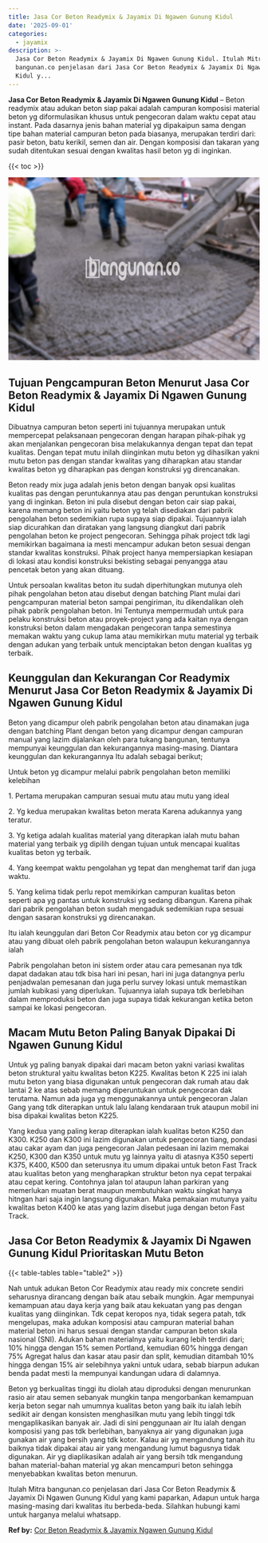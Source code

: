 ```yaml
---
title: Jasa Cor Beton Readymix & Jayamix Di Ngawen Gunung Kidul
date: '2025-09-01'
categories:
  - jayamix
description: >-
  Jasa Cor Beton Readymix & Jayamix Di Ngawen Gunung Kidul. Itulah Mitra
  bangunan.co penjelasan dari Jasa Cor Beton Readymix & Jayamix Di Ngawen Gunung
  Kidul y...
---
```


**Jasa Cor Beton Readymix & Jayamix Di Ngawen Gunung Kidul** – Beton readymix atau adukan beton siap pakai adalah campuran komposisi material beton yg diformulasikan khusus untuk pengecoran dalam waktu cepat atau instant. Pada dasarnya jenis bahan material yg dipakaipun sama dengan tipe bahan material campuran beton pada biasanya, merupakan terdiri dari: pasir beton, batu kerikil, semen dan air. Dengan komposisi dan takaran yang sudah ditentukan sesuai dengan kwalitas hasil beton yg di inginkan.

{{< toc >}}

![Jasa Cor Beton Readymix & Jayamix Di Ngawen Gunung Kidul](/images/jasa-cor-readymix-55.png)

## Tujuan Pengcampuran Beton Menurut Jasa Cor Beton Readymix & Jayamix Di Ngawen Gunung Kidul

Dibuatnya campuran beton seperti ini tujuannya merupakan untuk mempercepat pelaksanaan pengecoran dengan harapan pihak-pihak yg akan menjalankan pengecoran bisa melakukannya dengan tepat dan tepat kualitas. Dengan tepat mutu inilah diinginkan mutu beton yg dihasilkan yakni mutu beton pas dengan standar kwalitas yang diharapkan atau standar kwalitas beton yg diharapkan pas dengan konstruksi yg direncanakan.

Beton ready mix juga adalah jenis beton dengan banyak opsi kualitas kualitas pas dengan peruntukannya atau pas dengan peruntukan konstruksi yang di inginkan. Beton ini pula disebut dengan beton cair siap pakai, karena memang beton ini yaitu beton yg telah disediakan dari pabrik pengolahan beton sedemikian rupa supaya siap dipakai. Tujuannya ialah siap dicurahkan dan diratakan yang langsung diangkut dari pabrik pengolahan beton ke project pengecoran. Sehingga pihak project tdk lagi memikirkan bagaimana ia mesti mencampur adukan beton sesuai dengan standar kwalitas konstruksi. Pihak project hanya mempersiapkan kesiapan di lokasi atau kondisi konstruksi bekisting sebagai penyangga atau pencetak beton yang akan dituang.

Untuk persoalan kwalitas beton itu sudah diperhitungkan mutunya oleh pihak pengolahan beton atau disebut dengan batching Plant mulai dari pengcampuran material beton sampai pengiriman, itu dikendalikan oleh pihak pabrik pengolahan beton. Ini Tentunya mempermudah untuk para pelaku konstruksi beton atau proyek-project yang ada kaitan nya dengan konstruksi beton dalam mengadakan pengecoran tanpa semestinya memakan waktu yang cukup lama atau memikirkan mutu material yg terbaik dengan adukan yang terbaik untuk menciptakan beton dengan kualitas yg terbaik.

## Keunggulan dan Kekurangan Cor Readymix Menurut Jasa Cor Beton Readymix & Jayamix Di Ngawen Gunung Kidul

Beton yang dicampur oleh pabrik pengolahan beton atau dinamakan juga dengan batching Plant dengan beton yang dicampur dengan campuran manual yang lazim dijalankan oleh para tukang bangunan, tentunya mempunyai keunggulan dan kekurangannya masing-masing. Diantara keunggulan dan kekurangannya Itu adalah sebagai berikut;

Untuk beton yg dicampur melalui pabrik pengolahan beton memiliki kelebihan

1\. Pertama merupakan campuran sesuai mutu atau mutu yang ideal

2\. Yg kedua merupakan kwalitas beton merata Karena adukannya yang teratur.

3\. Yg ketiga adalah kualitas material yang diterapkan ialah mutu bahan material yang terbaik yg dipilih dengan tujuan untuk mencapai kualitas kualitas beton yg terbaik.

4\. Yang keempat waktu pengolahan yg tepat dan menghemat tarif dan juga waktu.

5\. Yang kelima tidak perlu repot memikirkan campuran kualitas beton seperti apa yg pantas untuk konstruksi yg sedang dibangun. Karena pihak dari pabrik pengolahan beton sudah mengaduk sedemikian rupa sesuai dengan sasaran konstruksi yg direncanakan.

Itu ialah keunggulan dari Beton Cor Readymix atau beton cor yg dicampur atau yang dibuat oleh pabrik pengolahan beton walaupun kekurangannya ialah

Pabrik pengolahan beton ini sistem order atau cara pemesanan nya tdk dapat dadakan atau tdk bisa hari ini pesan, hari ini juga datangnya perlu penjadwalan pemesanan dan juga perlu survey lokasi untuk memastikan jumlah kubikasi yang diperlukan. Tujuannya ialah supaya tdk berlebihan dalam memproduksi beton dan juga supaya tidak kekurangan ketika beton sampai ke lokasi pengecoran.

## Macam Mutu Beton Paling Banyak Dipakai Di Ngawen Gunung Kidul

Untuk yg paling banyak dipakai dari macam beton yakni variasi kwalitas beton struktural yaitu kwalitas beton K225. Kwalitas beton K 225 ini ialah mutu beton yang biasa digunakan untuk pengecoran dak rumah atau dak lantai 2 ke atas sebab memang diperuntukan untuk pengecoran dak terutama. Namun ada juga yg menggunakannya untuk pengecoran Jalan Gang yang tdk diterapkan untuk lalu lalang kendaraan truk ataupun mobil ini bisa dipakai kwalitas beton K225.

Yang kedua yang paling kerap diterapkan ialah kualitas beton K250 dan K300. K250 dan K300 ini lazim digunakan untuk pengecoran tiang, pondasi atau cakar ayam dan juga pengecoran Jalan pedesaan ini lazim memakai K250, K300 dan K350 untuk mutu yg lainnya yaitu di atasnya K350 seperti K375, K400, K500 dan seterusnya itu umum dipakai untuk beton Fast Track atau kualitas beton yang mengharapkan struktur beton nya cepat terpakai atau cepat kering. Contohnya jalan tol ataupun lahan parkiran yang memerlukan muatan berat maupun membutuhkan waktu singkat hanya hitngan hari saja ingin langsung digunakan. Maka pemakaian mutunya yaitu kwalitas beton K400 ke atas yang lazim disebut juga dengan beton Fast Track.

## Jasa Cor Beton Readymix & Jayamix Di Ngawen Gunung Kidul Prioritaskan Mutu Beton

{{< table-tables table="table2" >}}

Nah untuk adukan Beton Cor Readymix atau ready mix concrete sendiri seharusnya dirancang dengan baik atau sebaik mungkin. Agar mempunyai kemampuan atau daya kerja yang baik atau kekuatan yang pas dengan kualitas yang diinginkan. Tdk cepat keropos nya, tidak segera patah, tdk mengelupas, maka adukan komposisi atau campuran material bahan material beton ini harus sesuai dengan standar campuran beton skala nasional (SNI). Adukan bahan materialnya yaitu kurang lebih terdiri dari; 10% hingga dengan 15% semen Portland, kemudian 60% hingga dengan 75% Agregat halus dan kasar atau pasir dan split, kemudian ditambah 10% hingga dengan 15% air selebihnya yakni untuk udara, sebab biarpun adukan benda padat mesti Ia mempunyai kandungan udara di dalamnya.

Beton yg berkualitas tinggi itu diolah atau diproduksi dengan menurunkan rasio air atau semen sebanyak mungkin tanpa mengorbankan kemampuan kerja beton segar nah umumnya kualitas beton yang baik itu ialah lebih sedikit air dengan konsisten menghasilkan mutu yang lebih tinggi tdk mengaplikasikan banyak air. Jadi di sini penggunaan air Itu ialah dengan komposisi yang pas tdk berlebihan, banyaknya air yang digunakan juga gunakan air yang bersih yang tdk kotor. Kalau air yg mengandung tanah itu baiknya tidak dipakai atau air yang mengandung lumut bagusnya tidak digunakan. Air yg diaplikasikan adalah air yang bersih tdk mengandung bahan material-bahan material yg akan mencampuri beton sehingga menyebabkan kwalitas beton menurun.

Itulah Mitra bangunan.co penjelasan dari Jasa Cor Beton Readymix & Jayamix Di Ngawen Gunung Kidul yang kami paparkan, Adapun untuk harga masing-masing dari kwalitas itu berbeda-beda. Silahkan hubungi kami untuk harganya melalui whatsapp.

**Ref by:** [Cor Beton Readymix & Jayamix Ngawen Gunung Kidul](https://id.wikipedia.org/wiki/Cor)
